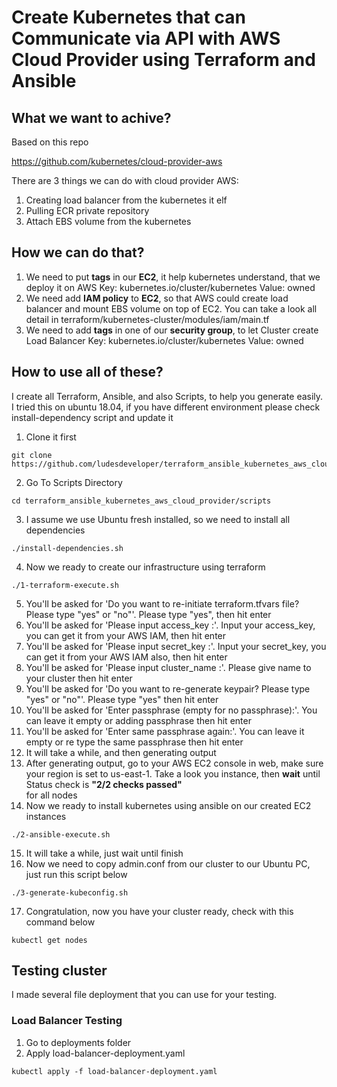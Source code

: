 # Create Kubernetes that can Communicate via API with AWS Cloud Provider using Terraform and Ansible

## **What we want to achive?** 

Based on this repo

https://github.com/kubernetes/cloud-provider-aws

There are 3 things we can do with cloud provider AWS:

1. Creating load balancer from the kubernetes it elf
2. Pulling ECR private repository
3. Attach EBS volume from the kubernetes

## **How we can do that?**

1. We need to put **tags** in our **EC2**, it help kubernetes understand, that we deploy it on AWS
Key: kubernetes.io/cluster/kubernetes
Value: owned
2. We need add **IAM policy** to **EC2**, so that AWS could create load balancer and mount EBS volume on top of EC2. You can take a look all detail in terraform/kubernetes-cluster/modules/iam/main.tf
3. We need to add **tags** in one of our **security group**, to let Cluster create Load Balancer
Key: kubernetes.io/cluster/kubernetes
Value: owned

## **How to use all of these?**

I create all Terraform, Ansible, and also Scripts, to help you generate easily. I tried this on ubuntu 18.04, if you have different environment please check install-dependency script and update it

1. Clone it first
```
git clone https://github.com/ludesdeveloper/terraform_ansible_kubernetes_aws_cloud_provider.git
```
2. Go To Scripts Directory
```
cd terraform_ansible_kubernetes_aws_cloud_provider/scripts
```
3. I assume we use Ubuntu fresh installed, so we need to install all dependencies
```
./install-dependencies.sh
```
4. Now we ready to create our infrastructure using terraform
```
./1-terraform-execute.sh
```
5. You'll be asked for 'Do you want to re-initiate terraform.tfvars file? Please type "yes" or "no"'. Please type "yes", then hit enter
6. You'll be asked for 'Please input access_key :'. Input your access_key, you can get it from your AWS IAM, then hit enter
7. You'll be asked for 'Please input secret_key :'. Input your secret_key, you can get it from your AWS IAM also, then hit enter
8. You'll be asked for 'Please input cluster_name :'. Please give name to your cluster then hit enter
9. You'll be asked for 'Do you want to re-generate keypair? Please type "yes" or "no"'. Please type "yes" then hit enter
10. You'll be asked for 'Enter passphrase (empty for no passphrase):'. You can leave it empty or adding passphrase then hit enter
11. You'll be asked for 'Enter same passphrase again:'. You can leave it empty or re type the same passphrase then hit enter
12. It will take a while, and then generating output
13. After generating output, go to your AWS EC2 console in web, make sure your region is set to us-east-1. Take a look you instance, then **wait** until Status check is **"2/2 checks passed"**	
 for all nodes 
14. Now we ready to install kubernetes using ansible on our created EC2 instances
```
./2-ansible-execute.sh
```
15. It will take a while, just wait until finish
16. Now we need to copy admin.conf from our cluster to our Ubuntu PC, just run this script below
```
./3-generate-kubeconfig.sh
```
17. Congratulation, now you have your cluster ready, check with this command below
```
kubectl get nodes
```

## **Testing cluster**

I made several file deployment that you can use for your testing.

### **Load Balancer Testing**

1. Go to deployments folder
2. Apply load-balancer-deployment.yaml
```
kubectl apply -f load-balancer-deployment.yaml
```
